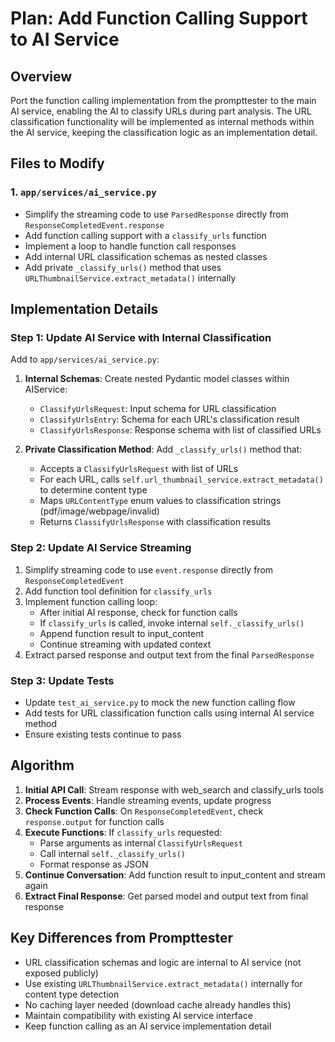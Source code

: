 # Plan: Add Function Calling Support to AI Service

## Overview
Port the function calling implementation from the prompttester to the main AI service, enabling the AI to classify URLs during part analysis. The URL classification functionality will be implemented as internal methods within the AI service, keeping the classification logic as an implementation detail.

## Files to Modify

### 1. `app/services/ai_service.py`
- Simplify the streaming code to use `ParsedResponse` directly from `ResponseCompletedEvent.response`
- Add function calling support with a `classify_urls` function
- Implement a loop to handle function call responses
- Add internal URL classification schemas as nested classes
- Add private `_classify_urls()` method that uses `URLThumbnailService.extract_metadata()` internally

## Implementation Details

### Step 1: Update AI Service with Internal Classification
Add to `app/services/ai_service.py`:
1. **Internal Schemas**: Create nested Pydantic model classes within AIService:
   - `ClassifyUrlsRequest`: Input schema for URL classification
   - `ClassifyUrlsEntry`: Schema for each URL's classification result  
   - `ClassifyUrlsResponse`: Response schema with list of classified URLs

2. **Private Classification Method**: Add `_classify_urls()` method that:
   - Accepts a `ClassifyUrlsRequest` with list of URLs
   - For each URL, calls `self.url_thumbnail_service.extract_metadata()` to determine content type
   - Maps `URLContentType` enum values to classification strings (pdf/image/webpage/invalid)
   - Returns `ClassifyUrlsResponse` with classification results

### Step 2: Update AI Service Streaming
1. Simplify streaming code to use `event.response` directly from `ResponseCompletedEvent`
2. Add function tool definition for `classify_urls`
3. Implement function calling loop:
   - After initial AI response, check for function calls
   - If `classify_urls` is called, invoke internal `self._classify_urls()`
   - Append function result to input_content
   - Continue streaming with updated context
4. Extract parsed response and output text from the final `ParsedResponse`

### Step 3: Update Tests
- Update `test_ai_service.py` to mock the new function calling flow
- Add tests for URL classification function calls using internal AI service method
- Ensure existing tests continue to pass

## Algorithm

1. **Initial API Call**: Stream response with web_search and classify_urls tools
2. **Process Events**: Handle streaming events, update progress
3. **Check Function Calls**: On `ResponseCompletedEvent`, check `response.output` for function calls
4. **Execute Functions**: If `classify_urls` requested:
   - Parse arguments as internal `ClassifyUrlsRequest`
   - Call internal `self._classify_urls()`
   - Format response as JSON
5. **Continue Conversation**: Add function result to input_content and stream again
6. **Extract Final Response**: Get parsed model and output text from final response

## Key Differences from Prompttester
- URL classification schemas and logic are internal to AI service (not exposed publicly)
- Use existing `URLThumbnailService.extract_metadata()` internally for content type detection
- No caching layer needed (download cache already handles this)
- Maintain compatibility with existing AI service interface
- Keep function calling as an AI service implementation detail